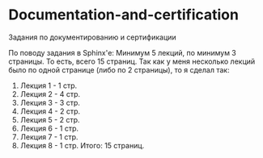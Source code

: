 # Documentation-and-certification
Задания по документированию и сертификации 

По поводу задания в Sphinx'е:
Минимум 5 лекций, по минимум 3 страницы. То есть, всего 15 страниц. Так как у меня несколько лекций было по одной странице (либо по 2 страницы), то я сделал так:
  1. Лекция 1 - 1 стр.
  2. Лекция 2 - 4 стр.
  3. Лекция 3 - 3 стр.
  4. Лекция 4 - 2 стр.
  5. Лекция 5 - 2 стр.
  6. Лекция 6 - 1 стр.
  7. Лекция 7 - 1 стр.
  8. Лекция 8 - 1 стр.
  Итого: 15 страниц.
